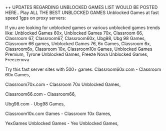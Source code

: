 ++ UPDATES REGARDING UNBLOCKED GAMES LIST WOULD BE POSTED HERE..
Play ALL THE BEST UNBLOCKED GAMES Unblocked Games at fast speed 1gps on proxy servers:

If you are looking for unblocked games or various unblocked games trends like: Unblocked Games 60x, Unblocked Games 70x, Classroom 66, Classroom 67, Classroom67, Classroom60x, Ubg98, Ubg 98 Games, Classroom 66 games, Unblocked Games 76, 6x Games, Classroom 6x, Classroom6x, Classroom 10x, Classroom10x Games, Unblocked Games Premium, Tyrone Unblocked Games, Freeze Nova Unblocked Games, Freezenova

Try this fast server sites with 500+ games: Classroom60x.com - Classroom 60x Games,

Classroom70x.com - Classroom 70x Unblocked Games,

Classroom66.com - Classroom66,

Ubg98.com - Ubg98 Games,

Classroom10x.com Games - Classroom 10x Games,

YexGames Unblocked Games - Yex Unblocked Games,
